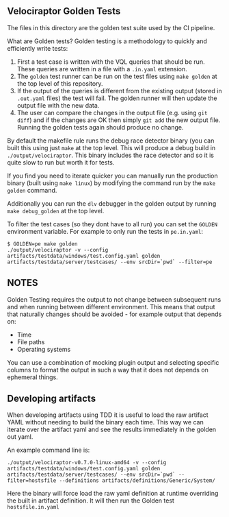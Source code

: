 ## Velociraptor Golden Tests

The files in this directory are the golden test suite used by the CI
pipeline.

What are Golden tests? Golden testing is a methodology to quickly and
efficiently write tests:

1. First a test case is written with the VQL queries that should be
   run. These queries are written in a file with a `.in.yaml`
   extension.
2. The `golden` test runner can be run on the test files using `make
   golden` at the top level of this repository.
3. If the output of the queries is different from the existing output
   (stored in `.out.yaml` files) the test will fail. The golden runner
   will then update the output file with the new data.
4. The user can compare the changes in the output file (e.g. using
   `git diff`) and if the changes are OK then simply `git add` the new
   output file. Running the golden tests again should produce no
   change.

By default the makefile rule runs the debug race detector binary (you
can built this using just `make` at the top level. This will produce a
debug build in `./output/velociraptor`. This binary includes the race
detector and so it is quite slow to run but worth it for tests.

If you find you need to iterate quicker you can manually run the
production binary (built using `make linux`) by modifying the command
run by the `make golden` command.

Additionally you can run the `dlv` debugger in the golden output by
running `make debug_golden` at the top level.

To filter the test cases (so they dont have to all run) you can set
the `GOLDEN` environment variable. For example to only run the tests
in `pe.in.yaml`:

```
$ GOLDEN=pe make golden
./output/velociraptor -v --config artifacts/testdata/windows/test.config.yaml golden artifacts/testdata/server/testcases/ --env srcDir=`pwd` --filter=pe
```


## NOTES

Golden Testing requires the output to not change between subsequent
runs and when running between different environment. This means that
output that naturally changes should be avoided - for example output
that depends on:

- Time
- File paths
- Operating systems

You can use a combination of mocking plugin output and selecting
specific columns to format the output in such a way that it does not
depends on ephemeral things.


## Developing artifacts

When developing artifacts using TDD it is useful to load the raw
artifact YAML without needing to build the binary each time. This way
we can iterate over the artifact yaml and see the results immediately
in the golden out yaml.

An example command line is:

```
./output/velociraptor-v0.7.0-linux-amd64 -v --config artifacts/testdata/windows/test.config.yaml golden artifacts/testdata/server/testcases/ --env srcDir=`pwd` --filter=hostsfile --definitions artifacts/definitions/Generic/System/
```

Here the binary will force load the raw yaml definition at runtime
overriding the built in artifact definition. It will then run the
Golden test `hostsfile.in.yaml`
